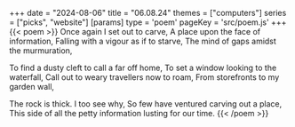 +++
date = "2024-08-06"
title = "06.08.24"
themes = ["computers"]
series = ["picks", "website"]
[params]
  type = 'poem'
  pageKey = 'src/poem.js'
+++
{{< poem >}}
Once again I set out to carve,
A place upon the face of information,
Falling with a vigour as if to starve,
The mind of gaps amidst the murmuration,

To find a dusty cleft to call a far off home,
To set a window looking to the waterfall,
Call out to weary travellers now to roam,
From storefronts to my garden wall,

The rock is thick. I too see why,
So few have ventured carving out a place,
This side of all the petty information lusting for our time.
{{< /poem >}}